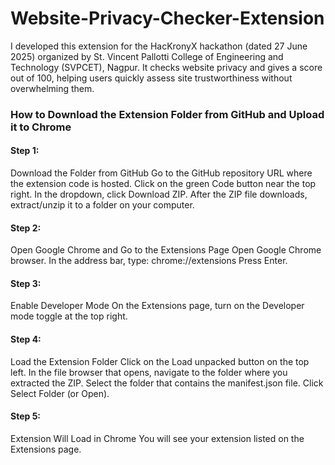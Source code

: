 # Website-Privacy-Checker-Extension
I developed this extension for the HacKronyX hackathon (dated 27 June 2025) organized by St. Vincent Pallotti College of Engineering and Technology (SVPCET), Nagpur. It checks website privacy and gives a score out of 100, helping users quickly assess site trustworthiness without overwhelming them.


### How to Download the Extension Folder from GitHub and Upload it to Chrome
#### Step 1: 
Download the Folder from GitHub
Go to the GitHub repository URL where the extension code is hosted.
Click on the green Code button near the top right.
In the dropdown, click Download ZIP.
After the ZIP file downloads, extract/unzip it to a folder on your computer.

#### Step 2: 
Open Google Chrome and Go to the Extensions Page
Open Google Chrome browser.
In the address bar, type: chrome://extensions
Press Enter.

#### Step 3: 
Enable Developer Mode
On the Extensions page, turn on the Developer mode toggle at the top right.

#### Step 4: 
Load the Extension Folder
Click on the Load unpacked button on the top left.
In the file browser that opens, navigate to the folder where you extracted the ZIP.
Select the folder that contains the manifest.json file.
Click Select Folder (or Open).

#### Step 5: 
Extension Will Load in Chrome
You will see your extension listed on the Extensions page.
